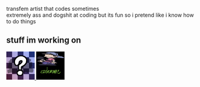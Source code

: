 transfem artist that codes sometimes<br>
extremely ass and dogshit at coding but its fun so i pretend like i know how to do things

## stuff im working on
<div align="left">
	<a href="https://github.com/FNF-CNE-Devs/CodenameEngine">
		<img src="codename.png" width="75"/>
	</a>
	<a href="https://github.com/TIPSnASK/fnf-free-download">
		<img src="ffdcne.png" width="75"/>
	</a>
</div>
